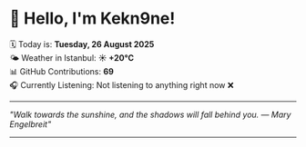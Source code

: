 # 👋 Hello, I'm Kekn9ne!

🗓️ Today is: **Tuesday, 26 August 2025**  
🌤️ Weather in Istanbul: **☀️   +20°C**  
📊 GitHub Contributions: **69**  
🎧 Currently Listening: Not listening to anything right now ❌

---

_"Walk towards the sunshine, and the shadows will fall behind you. — *Mary Engelbreit*"_

---
